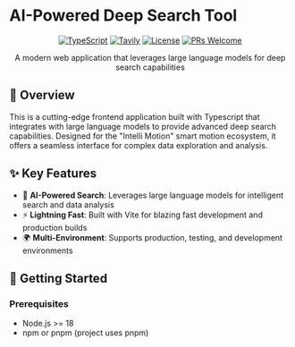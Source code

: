# AI-Powered Deep Search Tool

<div align="center">

  [![TypeScript](https://img.shields.io/badge/TypeScript-5.5.4-3178C6?logo=typescript&logoColor=white)](https://www.typescriptlang.org/)
  [![Tavily](https://img.shields.io/badge/tavily-0.5.2-3178C6?logo=tavily&logoColor=white)](https://github.com/tavily-ai/tavily-js)
  [![License](https://img.shields.io/github/license/owenvip/deepsearch)](LICENSE)
  [![PRs Welcome](https://img.shields.io/badge/PRs-welcome-brightgreen.svg)](http://makeapullrequest.com)

  <p>A modern web application that leverages large language models for deep search capabilities</p>
</div>

## 🌟 Overview

This is a cutting-edge frontend application built with Typescript that integrates with large language models to provide advanced deep search capabilities. Designed for the "Intelli Motion" smart motion ecosystem, it offers a seamless interface for complex data exploration and analysis.

## ✨ Key Features

- 🤖 **AI-Powered Search**: Leverages large language models for intelligent search and data analysis
- ⚡ **Lightning Fast**: Built with Vite for blazing fast development and production builds
- 🌍 **Multi-Environment**: Supports production, testing, and development environments

## 🚀 Getting Started

### Prerequisites

- Node.js >= 18
- npm or pnpm (project uses pnpm)